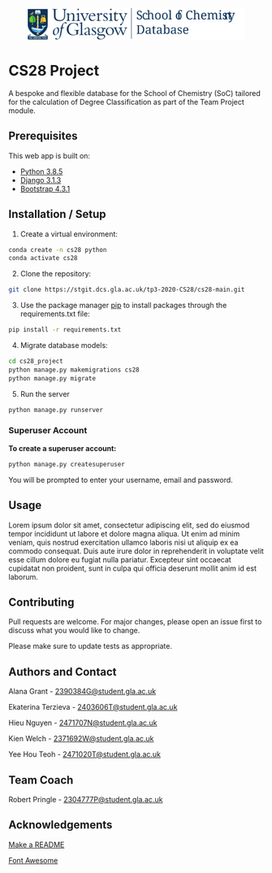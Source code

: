 <p align="center">
    <a href="http://teamentropycs28.pythonanywhere.com/">
        <img class="logo"
             src="/cs28_project/static/icons/UoG_colour_edited.svg"
             alt="uog_logo" /
             height="64">
    </a>
</p>

# CS28 Project

A bespoke and flexible database for the School of Chemistry (SoC) tailored for the calculation of Degree Classification as part of the Team Project module.

## Prerequisites

This web app is built on:
- [Python 3.8.5](https://www.python.org/downloads/release/python-385/)
- [Django 3.1.3](https://docs.djangoproject.com/en/3.1/releases/3.1.3/)
- [Bootstrap 4.3.1](https://getbootstrap.com/docs/4.3/getting-started/introduction/)


## Installation / Setup

1. Create a virtual environment:

```bash
conda create -n cs28 python
conda activate cs28
```

2. Clone the repository:
```bash
git clone https://stgit.dcs.gla.ac.uk/tp3-2020-CS28/cs28-main.git
```

3. Use the package manager [pip](https://pip.pypa.io/en/stable/) to install packages through the requirements.txt file:
```bash
pip install -r requirements.txt
```

4. Migrate database models:
```bash
cd cs28_project
python manage.py makemigrations cs28
python manage.py migrate
```

5. Run the server
```bash
python manage.py runserver
```

### Superuser Account

**To create a superuser account:**

```bash
python manage.py createsuperuser
```

You will be prompted to enter your username, email and password.

## Usage

Lorem ipsum dolor sit amet, consectetur adipiscing elit, sed do eiusmod tempor incididunt ut labore et dolore magna aliqua. Ut enim ad minim veniam, quis nostrud exercitation ullamco laboris nisi ut aliquip ex ea commodo consequat. Duis aute irure dolor in reprehenderit in voluptate velit esse cillum dolore eu fugiat nulla pariatur. Excepteur sint occaecat cupidatat non proident, sunt in culpa qui officia deserunt mollit anim id est laborum.

## Contributing
Pull requests are welcome. For major changes, please open an issue first to discuss what you would like to change.

Please make sure to update tests as appropriate.

## Authors and Contact
Alana Grant - [2390384G@student.gla.ac.uk](2390384G@student.gla.ac.uk)

Ekaterina Terzieva - [2403606T@student.gla.ac.uk](2403606T@student.gla.ac.uk)

Hieu Nguyen - [2471707N@student.gla.ac.uk](2471707N@student.gla.ac.uk)

Kien Welch - [2371692W@student.gla.ac.uk](2371692W@student.gla.ac.uk)

Yee Hou Teoh - [2471020T@student.gla.ac.uk](2471020T@student.gla.ac.uk)

## Team Coach

Robert Pringle - [2304777P@student.gla.ac.uk](2304777P@student.gla.ac.uk)

## Acknowledgements
[Make a README](https://www.makeareadme.com/)

[Font Awesome](https://fontawesome.com/)


